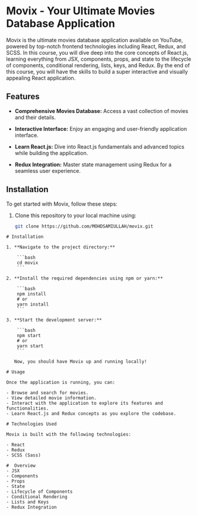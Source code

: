 # Movix - Your Ultimate Movies Database Application

Movix is the ultimate movies database application available on YouTube, powered by top-notch frontend technologies including React, Redux, and SCSS. In this course, you will dive deep into the core concepts of React.js, learning everything from JSX, components, props, and state to the lifecycle of components, conditional rendering, lists, keys, and Redux. By the end of this course, you will have the skills to build a super interactive and visually appealing React application.

## Features

- **Comprehensive Movies Database:** Access a vast collection of movies and their details.

- **Interactive Interface:** Enjoy an engaging and user-friendly application interface.

- **Learn React.js:** Dive into React.js fundamentals and advanced topics while building the application.

- **Redux Integration:** Master state management using Redux for a seamless user experience.

## Installation

To get started with Movix, follow these steps:

1. Clone this repository to your local machine using:

   ```bash
   git clone https://github.com/MOHDSAMIULLAH/movix.git
```
# Installation

1. **Navigate to the project directory:**

    ```bash
    cd movix
    ```

2. **Install the required dependencies using npm or yarn:**

    ```bash
    npm install
    # or
    yarn install
    ```

3. **Start the development server:**

    ```bash
    npm start
    # or
    yarn start
    ```

   Now, you should have Movix up and running locally!

# Usage

Once the application is running, you can:

- Browse and search for movies.
- View detailed movie information.
- Interact with the application to explore its features and functionalities.
- Learn React.js and Redux concepts as you explore the codebase.

# Technologies Used

Movix is built with the following technologies:

- React
- Redux
- SCSS (Sass)

#  Overview
- JSX
- Components
- Props
- State
- Lifecycle of Components
- Conditional Rendering
- Lists and Keys
- Redux Integration


